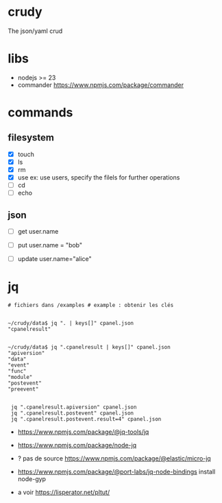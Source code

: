 # crudy

The json/yaml crud

# libs
- nodejs >= 23
- commander https://www.npmjs.com/package/commander

# commands
## filesystem
- [X] touch
- [X] ls
- [X] rm
- [X] use ex: use users, specify the filels
 for further operations
- [ ] cd
- [ ] echo
## json

- [ ] get  user.name
- [ ] put user.name = "bob"
- [ ] update user.name="alice"


# jq

```
# fichiers dans /examples # example : obtenir les clés


~/crudy/data$ jq ". | keys[]" cpanel.json 
"cpanelresult"


~/crudy/data$ jq ".cpanelresult | keys[]" cpanel.json 
"apiversion"
"data"
"event"
"func"
"module"
"postevent"
"preevent"


 jq ".cpanelresult.apiversion" cpanel.json 
 jq ".cpanelresult.postevent" cpanel.json 
 jq ".cpanelresult.postevent.result=4" cpanel.json 

```


- https://www.npmjs.com/package/@jq-tools/jq
- https://www.npmjs.com/package/node-jq
- ? pas de source https://www.npmjs.com/package/@elastic/micro-jq
- https://www.npmjs.com/package/@port-labs/jq-node-bindings install node-gyp

- a voir https://lisperator.net/pltut/